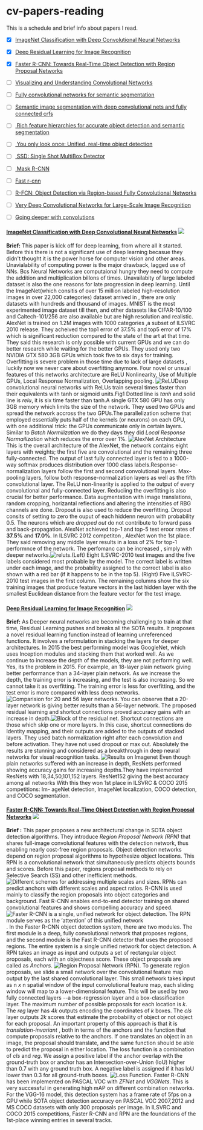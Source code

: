 # cv-papers-reading
This is a schedule and brief info about papers I read.


- [x] [ImageNet Classification with Deep Convolutional Neural Networks](#alexnet)
- [x] [Deep Residual Learning for Image Recognition](#resnet) 

- [x] [Faster R-CNN: Towards Real-Time Object Detection with Region Proposal Networks](#fasterrcnn) 
- [ ] [Visualizing and Understanding Convolutional Networks]()

- [ ] [Fully convolutional networks for semantic segmentation]()

- [ ] [Semantic image segmentation with deep convolutional nets and fully connected crfs ]()

- [ ] [ Rich feature hierarchies for accurate object detection and semantic segmentation]()

- [ ] [ You only look once: Unified, real-time object detection]()

- [ ] [ SSD: Single Shot MultiBox Detector]()

- [ ] [ Mask R-CNN]()

- [ ] [Fast r-cnn]()

- [ ] [R-FCN: Object Detection via Region-based Fully Convolutional Networks]()

- [ ] [Very Deep Convolutional Networks for Large-Scale Image Recognition]()

- [ ] [Going deeper with convolutions]()


<div id='alexnet'/>

#### [ImageNet Classification with Deep Convolutional Neural Networks](https://papers.nips.cc/paper/4824-imagenet-classification-with-deep-convolutional-neural-networks.pdf) <img src="https://img.shields.io/badge/Completed-Read%20on%2018--AUG--2020-green">

**Brief:** This paper is kick off for deep learning, from where all it started. Before this there is not a significant use of deep learning becasue they didn't thought it is the power horse for computer vision and other areas. Unavialability of computing power is the major drawback, lagged use of NNs. Bcs Neural Networks are computaional hungry they need to compute the addition and multiplication billons of times. Unavailabity of large labeled dataset is also the one reasons for late progression in deep learning. Until the ImageNet(which consitis of over 15 million labeled high-resolution images in over 22,000 categories) dataset arrived in , there are only datasets with hundreds and thousand of images. MNIST is the most experimented image dataset till then, and other datasets like CIFAR-10/100 and Caltech-101/256 are also available but are high resolution and realistic. AlexNet is trained on 1.2M images with 1000 categories ,a subset of ILSVRC 2010 release. They acheived the top1 error of 37.5% and top5 error of 17% which is significant reduction compared to the state of the art at that time. They said this research is only possible with current GPUs and we can do better research while waiting for the better GPUs. They used only two NVIDIA GTX 580 3GB GPUs which took five to six days for training. Overfitting is severe problem in those time due to lack of large datasets , luckily now we never care about overfitting anymore. Four novel or unsual features of this networks architecture are ReLU Nonlinearity, Use of Multiple GPUs, Local Response Normalization, Overlapping pooling. ![ReLU](/alexnet/relu.png)Deep convolutional neural networks with ReLUs train several times faster than their equivalents with tanh or sigmoid units.Fig1 Dotted line is *tanh* and solid line is *relu*, it is six time faster than tanh.A single GTX 580 GPU has only 3GB memory which limits the size of the network. They used two GPUs and spread the network accross the two GPUs.The parallelization scheme that employed essentially puts half of the kernels (or neurons) on each GPU, with one additional trick: the GPUs communicate only in certain layers. Similar to *Batch Normilization* we do they days they did *Local Response Normailization* which reduces the error over 1%. ![AlexNet Architecture](alexnet/alexnet1.png) This is the overall architecture of the AlexNet, the network contains eight layers with weights; the first five are convolutional and the remaining three fully-connected. The output of last fully connected layer is fed to a 1000-way softmax produces distribution over 1000 class labels.Response-normalization layers follow the first and second convolutional layers. Max-pooling layers, follow both response-normalization layers as well as the fifth convolutional layer. The ReLU non-linearity is applied to the output of every convolutional and fully-connected layer. Reduciing the overfitting is also crucial for better performance. Data augmentation with image translations, random cropping, horizantal reflections and altering the intensities of RBG channels are done. Dropout is also used to reduce the overfitting. Dropout consits of setting to zero the ouput of each hiddenn neuron with probability 0.5. The neurons which are *dropped out* do not contribute to forward pass and back-propagation. AlexNet achieved top-1 and top-5 test eroor rates of **37.5%** and **17.0%**. In ILSVRC 2012 competiton , AlexNet won the 1st place. They said removing any middle layer results in a loss of 2% for top-1 performnce of the network. The perfomanc can be increased , simply with deeper networks.![reluts](alexnet/result.png).(Left) Eight ILSVRC-2010 test images and the five labels considered most probable by the model.
The correct label is written under each image, and the probability assigned to the correct label is also shown
with a red bar (if it happens to be in the top 5). (Right) Five ILSVRC-2010 test images in the first column. The remaining columns show the six training images that produce feature vectors in the last hidden layer with the smallest Euclidean distance from the feature vector for the test image.



<div id='resnet'/>

#### [Deep Residual Learning for Image Recognition](https://scholar.google.co.in/scholar?oi=bibs&cluster=9281510746729853742&btnI=1&hl=en) <img src="https://img.shields.io/badge/Completed-Read%20on%2016--AUG--2020-green">


**Brief:** As Deeper neural networks are becoming challenging to train at that time, Residual Learning pushes and breaks all the SOTA results. It proposes a novel residual learning function instead of learning unreferenced functions. It involves a reformulation in stacking the layers for deeper architectures. In 2015 the best performing model was GoogleNet, which uses Inception modules and stacking them that worked well. As we continue to increase the depth of the models, they are not performing well. Yes, its the problem in 2015. For example, an 18-layer plain network giving better performance than a 34-layer plain network. As we increase the depth, the training error is increasing, and the test is also increasing. So we cannot take it as overfitting. The training error is less for overfitting, and the test error is more compared with less deep networks. ![Comparision for 20 and 56 layer networks](/resnet/comparision.png). You can observe that a 20-layer network is giving better results than a 56-layer network. The proposed residual learning and shortcut connections proved accuracy gains with an increase in depth.![Block of the residual net](/resnet/block.png). Shortcut connections are those which skip one or more layers. In this case, shortcut connections do Identity mapping, and their outputs are added to the outputs of stacked layers. They used batch normalization right after each convolution and before activation. They have not used dropout or max out. Absolutely the results are stunning and considered as a breakthrough in deep neural networks for visual recognition tasks.
![Results on Imagenet](/resnet/training.png) Even though plain networks suffered with an increase in depth, ResNets performed showing accuracy gains for increasing depths.They have implemented ResNets with 18,34,50,101,152 layers. ResNet152 giving the best accuracy among all networks With this they won 1st place in ILSVRC & COCO 2015 competitions:   Im-
ageNet detection, ImageNet localization, COCO detection,
and COCO segmentation.






<div id='fasterrcnn'/>

#### [Faster R-CNN: Towards Real-Time Object Detection with Region Proposal Networks](https://scholar.google.co.in/scholar?oi=bibs&cluster=16436232259506318906&btnI=1&hl=en)  <img src="https://img.shields.io/badge/Completed-Read%20on%2017--AUG--2020-green">

**Brief :** This paper proposes a new architectural change in SOTA object detection algorithms. They introduce *Region Proposal Network (RPN)* that shares full-image convolutional features with the detection network, thus enabling nearly cost-free region proposals. Object detection networks depend on region proposal algorithms to hypothesize object locations. This RPN is a convolutional network that simultaneously predicts objects bounds and scores. Before this paper, regions proposal methods to rely on Selective Search (SS) and other inefficient methods. 
![Different schemes for addressing multiple scales and sizes](/fasterrcnn/pyramid.png). RPNs can predict anchors with different scales and aspect ratios. R-CNN is used mainly to classify the region proposals into object categories and background. Fast R-CNN enables end-to-end detector training on shared convolutional features and
shows compelling accuracy and speed. ![Faster R-CNN is a single, unified network for object detection. The RPN module serves as the
‘attention’ of this unified network](/fasterrcnn/frcnn.png). In the Faster R-CNN object detection system, there are two modules. The first module is a deep, fully convolutional network that proposes regions, and the second module is the Fast R-CNN detector that uses the proposed regions. The entire system is a single unified network for object detection. A RPN takes an image as input and outputs a set of rectangular object proposals, each with an objectness score. These object proposals are called as *Anchors*. ![Region Proposal Network (RPN)](fasterrcnn/rpn.png). To generate region proposals, we slide a small network over the convolutional feature map output by the last shared convolutional layer. This small network takes input as n *x* n spatial window of the input convolutional feature map, each sliding window will map to a lower-dimensional feature. This will be used by two fully connected layers --a box-regression layer and a box-classification layer. The maximum number of possible proposals for each location is *k*. The *reg* layer has *4k* outputs encoding the coordinates of *k* boxes. The *cls* layer outputs *2k* scores that estimate the probability of object or not object for each proposal. An important property of this approach is that it is *translation-invariant* , both in terms of the anchors and the function that compute proposals relative to the anchors. If one translates an object in an image, the proposal should translate, and the same function should be able to predict the proposal in either location. The loss function is a combination of *cls* and *reg*. We assign a positive label if the anchor overlap with the ground-truth box or anchor has an Intersection-over-Union (IoU) higher than 0.7 with any ground truth box. A negative label is assigned if it has IoU lower than 0.3 for all ground-truth boxes. ![Loss Function](fasterrcnn/loss.png). Faster R-CNN has been implemented on PASCAL VOC with *ZFNet* and *VGGNets*. This is very successful in generating high mAP on different combination networks. For the VGG-16 model, this detection system has a frame rate of 5fps on a GPU while SOTA object detection accuracy on PASCAL VOC 2007,2012 and MS COCO datasets with only 300 proposals per image. In ILSVRC and COCO 2015 competitions, Faster R-CNN and RPN are the foundations of the 1st-place winning entries in several tracks.




